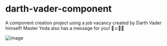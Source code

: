 # darth-vader-component
A component creation project using a job vacancy created by Darth Vader himself!
Master Yoda also has a message for you! 🌌⚔️🤖🚀

![image](https://github.com/luanasa/darth-vader-component/assets/38231334/38165c46-06d7-4cac-84aa-e586ab6b2d78)
